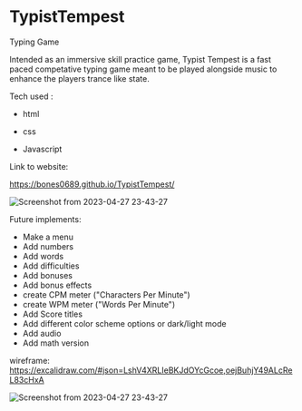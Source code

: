 # TypistTempest

Typing Game

Intended as an immersive skill practice game, Typist Tempest is a fast paced competative typing game meant to be played alongside music to enhance the players trance like state.

Tech used :

- html

- css

- Javascript

Link to website:

https://bones0689.github.io/TypistTempest/

![Screenshot from 2023-04-27 23-43-27](https://user-images.githubusercontent.com/123030329/235075352-691f2bd9-6acf-4e7b-a0ab-6b641e2dd192.png)


Future implements: 

- Make a menu
- Add numbers
- Add words
- Add difficulties
- Add bonuses
- Add bonus effects
- create CPM meter ("Characters Per Minute")
- create WPM meter ("Words Per Minute")
- Add Score titles 
- Add different color scheme options or dark/light mode
- Add audio
- Add math version

wireframe:
https://excalidraw.com/#json=LshV4XRLIeBKJdOYcGcoe,oejBuhjY49ALcReL83cHxA

![Screenshot from 2023-04-27 23-43-27](https://user-images.githubusercontent.com/123030329/235076492-b3121c12-ade3-4bfa-aba8-a65b0a0ed4ef.png)

